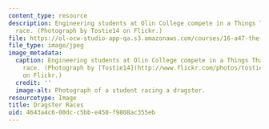 ```yaml
---
content_type: resource
description: Engineering students at Olin College compete in a Things That Go dragster
  race. (Photograph by Tostie14 on Flickr.)
file: https://ol-ocw-studio-app-qa.s3.amazonaws.com/courses/16-a47-the-engineer-of-2020-fall-2009/4643a4c600dcc5bbe450f9808ac355eb_16-a47f09-th.jpg
file_type: image/jpeg
image_metadata:
  caption: Engineering students at Olin College compete in a Things That Go dragster
    race. (Photograph by [Tostie14](http://www.flickr.com/photos/tostie14/34400424/)
    on Flickr.)
  credit: ''
  image-alt: Photograph of a student racing a dragster.
resourcetype: Image
title: Dragster Races
uid: 4643a4c6-00dc-c5bb-e450-f9808ac355eb
---
```

